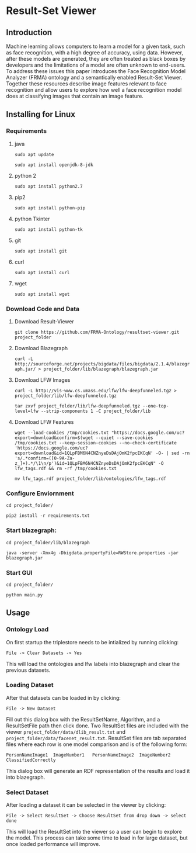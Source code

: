 # Result-Set Viewer
## Introduction
Machine learning allows computers to learn a model for a given task, such as face recognition, with a high degree of accuracy, using data. However, after these models are generated, they are often treated as black boxes by developers and the limitations of a model are often unknown to end-users. To address these issues this paper introduces the Face Recognition Model Analyzer (FRMA) ontology and a semantically enabled Result-Set Viewer. Together these resources describe image features relevant to face recognition and allow users to explore how well a face recognition model does at classifying images that contain an image feature.

## Installing for Linux
### Requirements
1. java

   `sudo apt update`
   
   `sudo apt install openjdk-8-jdk`

2. python 2

   `sudo apt install python2.7`

3. pip2

   `sudo apt install python-pip`

4. python Tkinter

   `sudo apt install python-tk`

5. git

   `sudo apt install git`

6. curl

   `sudo apt install curl`

7. wget

   `sudo apt install wget`


### Download Code and Data

1. Download Result-Viewer

   `git clone https://github.com/FRMA-Ontology/resultset-viewer.git project_folder`

2. Download Blazegraph

   `curl -L http://sourceforge.net/projects/bigdata/files/bigdata/2.1.4/blazegraph.jar/ > project_folder/lib/blazegraph/blazegraph.jar`

3. Download LFW Images

   `curl -L http://vis-www.cs.umass.edu/lfw/lfw-deepfunneled.tgz > project_folder/lib/lfw-deepfunneled.tgz`
   
   `tar zxvf project_folder/lib/lfw-deepfunneled.tgz --one-top-level=lfw --strip-components 1 -C project_folder/lib`

4. Download LFW Features

   `wget --load-cookies /tmp/cookies.txt "https://docs.google.com/uc?export=download&confirm=$(wget --quiet --save-cookies /tmp/cookies.txt --keep-session-cookies --no-check-certificate 'https://docs.google.com/uc?export=download&id=1QLpFBM6N4CNZnyeDsDAjOmK2fpcEKCqN' -O- | sed -rn 's/.*confirm=([0-9A-Za-z_]+).*/\1\n/p')&id=1QLpFBM6N4CNZnyeDsDAjOmK2fpcEKCqN" -O lfw_tags.rdf && rm -rf /tmp/cookies.txt`

   `mv lfw_tags.rdf project_folder/lib/ontologies/lfw_tags.rdf`


### Configure Enviornment

   `cd project_folder/`
   
   `pip2 install -r requirements.txt`


### Start blazegraph:

   `cd project_folder/lib/blazegraph`
   
   `java -server -Xmx4g -Dbigdata.propertyFile=RWStore.properties -jar blazegraph.jar`


### Start GUI

   `cd project_folder/`
   
   `python main.py`
   
   
## Usage
### Ontology Load
On first startup the triplestore needs to be intialized by running clicking:

   `File -> Clear Datasets -> Yes`
   
This will load the ontologies and lfw labels into blazegraph and clear the previous datasets.

### Loading Dataset
After that datasets can be loaded in by clicking:

   `File -> New Dataset`

Fill out this dialog box with the ResultSetName, Algorithm, and a ResultSetFile path then click done. Two ResultSet files are included with the viewer `project_folder/data/dlib_result.txt` and `project_folder/data/facenet_result.txt`. ResultSet files are tab separated files where each row is one model comparison and is of the following form:

```
PersonNameImage1  ImageNumber1   PersonNameImage2  ImageNumber2   ClassifiedCorrectly
```

This dialog box will generate an RDF representation of the results and load it into blazegraph.

### Select Dataset
After loading a dataset it can be selected in the viewer by clicking:

   `File -> Select ResultSet -> Choose ResultSet from drop down -> select done`
   
This will load the ResultSet into the viewer so a user can begin to explore the model. This process can take some time to load in for large dataset, but once loaded performance will improve.

